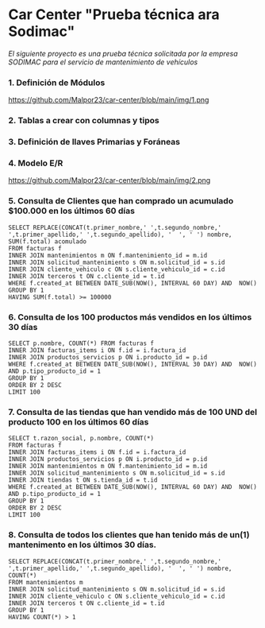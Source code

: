 # Car Center "Prueba técnica ara Sodimac"

_El siguiente proyecto es una prueba técnica solicitada por la empresa SODIMAC para el servicio de mantenimiento de vehículos_

### 1.	Definición de Módulos

https://github.com/Malpor23/car-center/blob/main/img/1.png

### 2.	Tablas a crear con columnas y tipos
### 3.	Definición de llaves Primarias y Foráneas
### 4.	Modelo E/R

https://github.com/Malpor23/car-center/blob/main/img/2.png

### 5.	Consulta de Clientes que han comprado un acumulado $100.000 en los últimos 60 días

```
SELECT REPLACE(CONCAT(t.primer_nombre,' ',t.segundo_nombre,' ',t.primer_apellido,' ',t.segundo_apellido), '  ', ' ') nombre, 
SUM(f.total) acomulado
FROM facturas f
INNER JOIN mantenimientos m ON f.mantenimiento_id = m.id
INNER JOIN solicitud_mantenimiento s ON m.solicitud_id = s.id
INNER JOIN cliente_vehiculo c ON s.cliente_vehiculo_id = c.id
INNER JOIN terceros t ON c.cliente_id = t.id
WHERE f.created_at BETWEEN DATE_SUB(NOW(), INTERVAL 60 DAY) AND  NOW()
GROUP BY 1
HAVING SUM(f.total) >= 100000
```
### 6.	Consulta de los 100 productos más vendidos en los últimos 30 días

```
SELECT p.nombre, COUNT(*) FROM facturas f
INNER JOIN facturas_items i ON f.id = i.factura_id
INNER JOIN productos_servicios p ON i.producto_id = p.id
WHERE f.created_at BETWEEN DATE_SUB(NOW(), INTERVAL 30 DAY) AND  NOW() AND p.tipo_producto_id = 1
GROUP BY 1
ORDER BY 2 DESC
LIMIT 100
```
### 7.	Consulta de las tiendas que han vendido más de 100 UND del producto 100 en los últimos 60 días

```
SELECT t.razon_social, p.nombre, COUNT(*) 
FROM facturas f
INNER JOIN facturas_items i ON f.id = i.factura_id
INNER JOIN productos_servicios p ON i.producto_id = p.id
INNER JOIN mantenimientos m ON f.mantenimiento_id = m.id
INNER JOIN solicitud_mantenimiento s ON m.solicitud_id = s.id
INNER JOIN tiendas t ON s.tienda_id = t.id
WHERE f.created_at BETWEEN DATE_SUB(NOW(), INTERVAL 60 DAY) AND  NOW() AND p.tipo_producto_id = 1
GROUP BY 1
ORDER BY 2 DESC
LIMIT 100
```
### 8.	Consulta de todos los clientes que han tenido más de un(1) mantenimento en los últimos 30 días.

```
SELECT REPLACE(CONCAT(t.primer_nombre,' ',t.segundo_nombre,' ',t.primer_apellido,' ',t.segundo_apellido), '  ', ' ') nombre,
COUNT(*)
FROM mantenimientos m
INNER JOIN solicitud_mantenimiento s ON m.solicitud_id = s.id
INNER JOIN cliente_vehiculo c ON s.cliente_vehiculo_id = c.id
INNER JOIN terceros t ON c.cliente_id = t.id
GROUP BY 1
HAVING COUNT(*) > 1
```